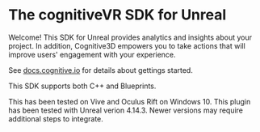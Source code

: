 The cognitiveVR SDK for Unreal
=========
Welcome! This SDK for Unreal provides analytics and insights about your project. In addition, Cognitive3D empowers you to take actions that will improve users' engagement with your experience.

See [docs.cognitive.io](http://docs.cognitivevr.io/unreal/get-started/) for details about gettings started.

This SDK supports both C++ and Blueprints.

This has been tested on Vive and Oculus Rift on Windows 10. This plugin has been tested with Unreal verion 4.14.3. Newer versions may require additional steps to integrate.